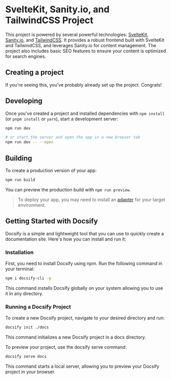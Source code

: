 # SvelteKit, Sanity.io, and TailwindCSS Project

This project is powered by several powerful technologies: [SvelteKit](https://kit.svelte.dev/), [Sanity.io](https://www.sanity.io/), and [TailwindCSS](https://tailwindcss.com/). It provides a robust frontend built with SvelteKit and TailwindCSS, and leverages Sanity.io for content management. The project also includes basic SEO features to ensure your content is optimized for search engines.

## Creating a project

If you're seeing this, you've probably already set up the project. Congrats!

## Developing

Once you've created a project and installed dependencies with `npm install` (or `pnpm install` or `yarn`), start a development server:

```bash
npm run dev

# or start the server and open the app in a new browser tab
npm run dev -- --open
```

## Building

To create a production version of your app:

```bash
npm run build
```

You can preview the production build with `npm run preview`.

> To deploy your app, you may need to install an [adapter](https://kit.svelte.dev/docs/adapters) for your target environment.

## Getting Started with Docsify

Docsify is a simple and lightweight tool that you can use to quickly create a documentation site. Here's how you can install and run it:

### Installation

First, you need to install Docsify using npm. Run the following command in your terminal:

```bash
npm i docsify-cli -g
```

This command installs Docsify globally on your system allowing you to use it in any directory.

### Running a Docsify Project

To create a new Docsify project, navigate to your desired directory and run:

```bash
docsify init ./docs
```

This command initializes a new Docsify project in a docs directory.

To preview your project, use the docsify serve command:

```bash
docsify serve docs
```

This command starts a local server, allowing you to preview your Docsify project in your browser.
